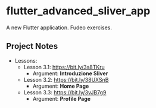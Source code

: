 # flutter_advanced_sliver_app

A new Flutter application. Fudeo exercises.

## Project Notes

- Lessons:
    - Lesson 3.1: https://bit.ly/3s8TKru
        - Argument: **Introduzione Sliver**
    - Lesson 3.2: https://bit.ly/38UXSnB
        - Argument: **Home Page**
    - Lesson 3.3: https://bit.ly/3vJB7g9
        - Argument: **Profile Page**

